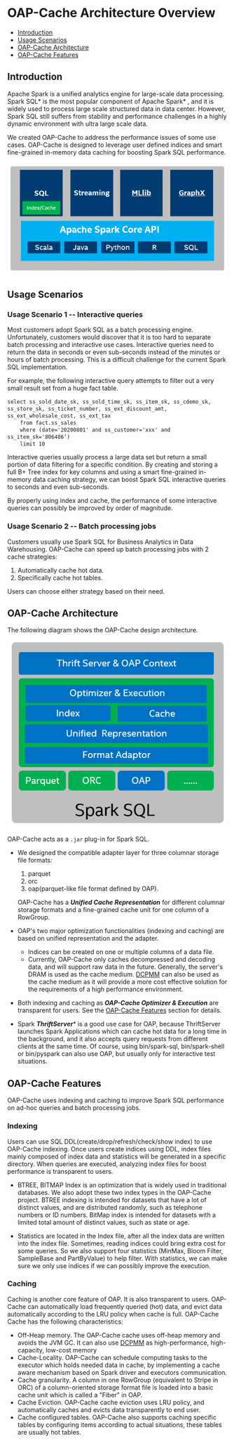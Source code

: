 # OAP-Cache Architecture Overview


* [Introduction](#introduction)
* [Usage Scenarios](#Usage-Scenarios)
* [OAP-Cache Architecture](#oap-Cache-architecture)
* [OAP-Cache Features](#oap-Cache-Features)



## Introduction

Apache Spark is a unified analytics engine for large-scale data processing. Spark SQL* is the most popular component of Apache Spark* , and it is widely used to process large scale structured data in data center. However, Spark SQL still suffers from stability and performance challenges in a highly dynamic environment with ultra large scale data.

We created OAP-Cache to address the performance issues of some use cases. OAP-Cache is designed to leverage user defined indices and smart fine-grained in-memory data caching for boosting Spark SQL performance.


![OAP-INTRODUCTION](./image/OAP-Introduction.PNG)

## Usage Scenarios

### Usage Scenario 1 -- Interactive queries

Most customers adopt Spark SQL as a batch processing engine. Unfortunately, customers would discover that it is too hard to separate batch processing and interactive use cases. Interactive queries need to return the data in seconds or even sub-seconds instead of the minutes or hours of batch processing. This is a difficult challenge for the current Spark SQL implementation.

For example, the following interactive query attempts to filter out a very small result set from a huge fact table.

```
select ss_sold_date_sk, ss_sold_time_sk, ss_item_sk, ss_cdemo_sk, ss_store_sk, ss_ticket_number, ss_ext_discount_amt, ss_ext_wholesale_cost, ss_ext_tax
	from fact.ss_sales
	where (date='20200801' and ss_customer='xxx' and ss_item_sk='806486’)
	limit 10
```

Interactive queries usually process a large data set but return a small portion of data filtering for a specific condition. By creating and storing a full B+ Tree index for key columns and using a smart fine-grained in-memory data caching strategy, we can boost Spark SQL interactive queries to seconds and even sub-seconds.

By properly using index and cache, the performance of some interactive queries can possibly be improved by order of magnitude.

### Usage Scenario 2 -- Batch processing jobs 

Customers usually use Spark SQL for Business Analytics in Data Warehousing. OAP-Cache can speed up batch processing jobs with 2 cache strategies:

1. Automatically cache hot data.
2. Specifically cache hot tables. 

Users can choose either strategy based on their need.

## OAP-Cache Architecture

The following diagram shows the OAP-Cache design architecture.

![OAP-ARCHITECTURE](./image/OAP-Architecture.PNG)

OAP-Cache acts as a `.jar` plug-in for Spark SQL.

- We designed the compatible adapter layer for three columnar storage file formats: 

   1. parquet
   2. orc
   3. oap(parquet-like file format defined by OAP).

   OAP-Cache has a ***Unified Cache Representation*** for different columnar storage formats and a fine-grained cache unit for one column of a RowGroup.

- OAP's two major optimization functionalities (indexing and caching) are based on unified representation and the adapter. 
   - Indices can be created on one or multiple columns of a data file. 
   - Currently, OAP-Cache only caches decompressed and decoding data, and will support raw data in the future. Generally, the server's DRAM is used as the cache medium. [DCPMM](https://www.intel.com/content/www/us/en/architecture-and-technology/optane-dc-persistent-memory.html) can also be used as the cache medium as it will provide a more cost effective solution for the requirements of a high performance environment.

- Both indexing and caching as ***OAP-Cache Optimizer & Execution*** are transparent for users. See the [OAP-Cache Features](#OAP-Features) section for details.

- Spark ***ThriftServer***\* is a good use case for OAP, because ThriftServer launches Spark Applications which can cache hot data for a long time in the background, and it also accepts query requests from different clients at the same time. Of course, using bin/spark-sql, bin/spark-shell or bin/pyspark can also use OAP, but usually only for interactive test situations.

## OAP-Cache Features

OAP-Cache uses indexing and caching to improve Spark SQL performance on ad-hoc queries and batch processing jobs.

### Indexing

Users can use SQL DDL(create/drop/refresh/check/show index) to use OAP-Cache indexing. Once users create indices using DDL, index files mainly composed of index data and statistics will be generated in a specific directory. When queries are executed, analyzing index files for boost performance is transparent to users.

- BTREE, BITMAP Index is an optimization that is widely used in traditional databases. We also adopt these two index types in the OAP-Cache project. BTREE indexing is intended for datasets that have a lot of distinct values, and are distributed randomly, such as telephone numbers or ID numbers. BitMap index is intended for datasets with a limited total amount of distinct values, such as state or age.

- Statistics are located in the Index file, after all the index data are written into the index file. Sometimes, reading indices could bring extra cost for some queries. So we also support four statistics (MinMax, Bloom Filter, SampleBase and PartByValue) to help filter. With statistics, we can make sure we only use indices if we can possibly improve the execution.

### Caching

Caching is another core feature of OAP. It is also transparent to users. OAP-Cache can automatically load frequently queried (hot) data, and evict data automatically according to the LRU policy when cache is full. OAP-Cache Cache has the following characteristics:

- Off-Heap memory. The OAP-Cache cache uses off-heap memory and avoids the JVM GC. It can also use [DCPMM](https://www.intel.com/content/www/us/en/architecture-and-technology/optane-dc-persistent-memory.html) as high-performance, high-capacity, low-cost memory
- Cache-Locality. OAP-Cache can schedule computing tasks to the executor which holds needed data in cache, by implementing a cache aware mechanism based on Spark driver and executors communication.
- Cache granularity. A column in one RowGroup (equivalent to Stripe in ORC) of a column-oriented storage format file is loaded into a basic cache unit which is called a "Fiber" in OAP.
- Cache Eviction. OAP-Cache cache eviction uses LRU policy, and automatically caches and evicts data transparently to end user.
- Cache configured tables. OAP-Cache also supports caching specific tables by configuring items according to actual situations, these tables are usually hot tables.





